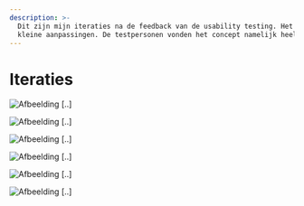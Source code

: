 ```yaml
---
description: >-
  Dit zijn mijn iteraties na de feedback van de usability testing. Het zijn
  kleine aanpassingen. De testpersonen vonden het concept namelijk heel leuk.
---
```


# Iteraties

![Afbeelding \[..\]](../.gitbook/assets/2.-statistieken.png)

![Afbeelding \[..\]](../.gitbook/assets/3.-challenges.png)

![Afbeelding \[..\]](../.gitbook/assets/7.-challenges-+-new.png)

![Afbeelding \[..\]](../.gitbook/assets/8.-my-profile.png)

![Afbeelding \[..\]](../.gitbook/assets/9.-detail-scherm-challenge-hyungsik.png)

![Afbeelding \[..\]](../.gitbook/assets/9.-detail-scherm-challenge-stormie.png)

